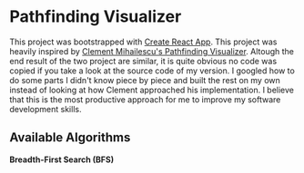 # Pathfinding Visualizer

This project was bootstrapped with [Create React App](https://github.com/facebook/create-react-app).
This project was heavily inspired by [Clement Mihailescu's Pathfinding Visualizer](https://github.com/clementmihailescu/Pathfinding-Visualizer). Altough the end result of the two project are similar, it is quite obvious no code was copied if you take a look at the source code of my version. I googled how to do some parts I didn't know piece by piece and built the rest on my own instead of looking at how Clement approached his implementation. I believe that this is the most productive approach for me to improve my software development skills.

## Available Algorithms

**Breadth-First Search (BFS)**
